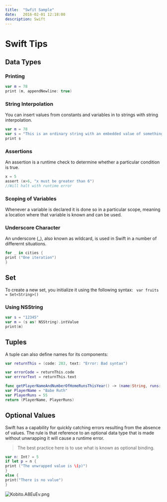 ```yaml
---
title:  "Swfit Sample"
date:   2016-02-01 12:18:00
description: Swift
---
```


# Swift Tips
## Data Types
### Printing

```swift
var m = 78
print (m, appendNewline: true)
```
### String Interpolation

You can insert values from constants and variables in to strings with string interpolation.

```swift
var m = 78
var s = "This is an ordinary string with an embedded value of something."
print s
```
### Assertions

An assertion is a runtime check to determine whether a particular condition is true.

```swift
x = 5
assert (x>6, "x must be greater than 6")
//Will halt with runtime error
```
### Scoping of Variables

Whenever a variable is declared it is done so in a particular scope, meaning a location where that variable is known and can be used.

### Underscore Character

An underscore (_), also known as wildcard, is used in Swift in a number of differernt situations.

```swift
for _ in cities {
print ("One iteration")
}
```
## Set

To create a new set, you initialize it using the following syntax:
``` var fruits = Set<String>()```

### Using NSString

```swift
var s = "12345"
var m = (s as! NSString).intValue
print(m)
```
## Tuples

A tuple can also define names for its components:

```swift
var returnThis = (code: 283, text: "Error: Bad syntax")

var errorCode = returnThis.code
var errrorText = returnThis.text

func getPlayerNameAndNumberOfHomeRunsThisYear() -> (name:String, runs: Int) {
var PlayerName = "Babe Ruth"
var PlayerRuns = 55
return (PlayerName, PlayerRuns)
```

## Optional Values

Swift has a capability for quickly catching errors resulting from the absence of values. The rule is that reference to an optional data type that is made without unwrapping it will cause a runtime error.

> The best practice here is to use what is known as optional binding.

```swift
var n: Int? = 5
if let p = n {
print ("The unwrapped value is \(p)")
}
else {
print("There is no value")
}
```

![Kobito.A8EuEv.png](https://qiita-image-store.s3.amazonaws.com/0/60780/cf415f8d-7079-720b-bd2a-ab60b5a528ad.png "Kobito.A8EuEv.png")









